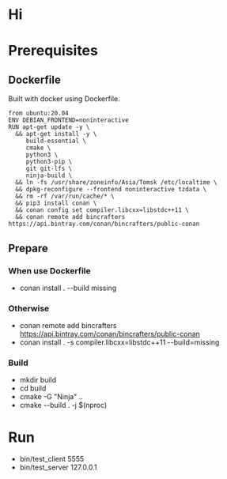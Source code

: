 # Hi
# Prerequisites
## Dockerfile
Built with docker using Dockerfile.
```
from ubuntu:20.04
ENV DEBIAN_FRONTEND=noninteractive
RUN apt-get update -y \
  && apt-get install -y \
     build-essential \
     cmake \
     python3 \
     python3-pip \
     git git-lfs \
     ninja-build \
  && ln -fs /usr/share/zoneinfo/Asia/Tomsk /etc/localtime \
  && dpkg-reconfigure --frontend noninteractive tzdata \
  && rm -rf /var/run/cache/* \
  && pip3 install conan \
  && conan config set compiler.libcxx=libstdc++11 \
  && conan remote add bincrafters https://api.bintray.com/conan/bincrafters/public-conan
```

## Prepare
### When use Dockerfile 
- conan install . --build missing
### Otherwise
- conan remote add bincrafters https://api.bintray.com/conan/bincrafters/public-conan
- conan install . -s compiler.libcxx=libstdc++11 --build=missing
### Build
- mkdir build
- cd build
- cmake -G "Ninja" ..
- cmake --build . -j $(nproc)  


# Run 
- bin/test_client 5555
- bin/test_server 127.0.0.1 


